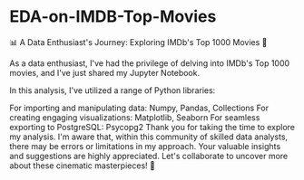 # EDA-on-IMDB-Top-Movies
📊 A Data Enthusiast's Journey: Exploring IMDb's Top 1000 Movies 🎥

As a data enthusiast, I've had the privilege of delving into IMDb's Top 1000 movies, and I've just shared my Jupyter Notebook.

In this analysis, I've utilized a range of Python libraries:

For importing and manipulating data: Numpy, Pandas, Collections
For creating engaging visualizations: Matplotlib, Seaborn
For seamless exporting to PostgreSQL: Psycopg2
Thank you for taking the time to explore my analysis. I'm aware that, within this community of skilled data analysts, there may be errors or limitations in my approach. Your valuable insights and suggestions are highly appreciated. Let's collaborate to uncover more about these cinematic masterpieces! 🍿
